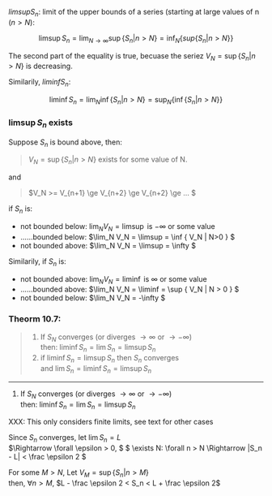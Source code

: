 $limsup S_n$: limit of the upper bounds of a series (starting at large values of
n ($n > N$):

$$
\limsup S_n
    = \lim_{N\to\infty} \sup \{ S_n | n > N \}
    = \inf_N \{ sup \{ S_n | n > N \} \}
$$

The second part of the equality is true, becuase the seriez $V_N = \sup \{ S_n |
n > N \}$ is decreasing.

Similarily, $liminf S_n$:

$$
\liminf S_n  = \lim_N \inf \{ S_n | n > N \}
             = \sup_N \{ \inf \{ S_n | n > N \} \}
$$

### $\limsup S_n$ exists

Suppose $S_n$ is bound above, then:

> $V_N = \sup \{ S_n | n> N \}$ exists for some value of N.

and

> $V_N >= V_{n+1} \ge V_{n+2} \ge V_{n+2} \ge ... $

if $S_n$ is:
* not bounded below: $\lim_N V_N = \limsup$ is $-\infty$ or some value
* ......bounded below: $\lim_N V_N  = \limsup = \inf \{ V_N | N>0 \} $
* not bounded above: $\lim_N V_N  = \limsup = \infty $

Similarily, if $S_n$ is:
* not bounded above: $\lim_N V_N = \liminf$ is $\infty$ or some value
* ......bounded above: $\lim_N V_N = \liminf = \sup \{ V_N | N > 0 \} $
* not bounded below: $\lim_N V_N = -\infty $

### Theorm 10.7:

> 1) If $S_N$ converges (or diverges $\to\infty$ or $\to-\infty$)  
>    then: $\liminf S_n = \lim S_n = \limsup S_n$
> 2) if $\liminf S_n = \limsup S_n$ then $S_n$ converges  
>    and $\lim S_n = \liminf S_n = \limsup S_n$

---

1) If $S_N$ converges (or diverges $\to\infty$ or $\to-\infty$)  
   then: $\liminf S_n = \lim S_n = \limsup S_n$

XXX: This only considers finite limits, see text for other cases

Since $S_n$ converges, let $\lim S_n = L$  
$\Rightarrow \forall \epsilon > 0, $  $ \exists N: \forall n > N \Rightarrow  |S_n - L| < \frac \epsilon 2 $

For some $M > N$,
Let $V_M = \sup \{ S_n | n > M \}$  
then, $\forall n > M$, $L - \frac \epsilon 2 < S_n < L + \frac \epsilon 2$


